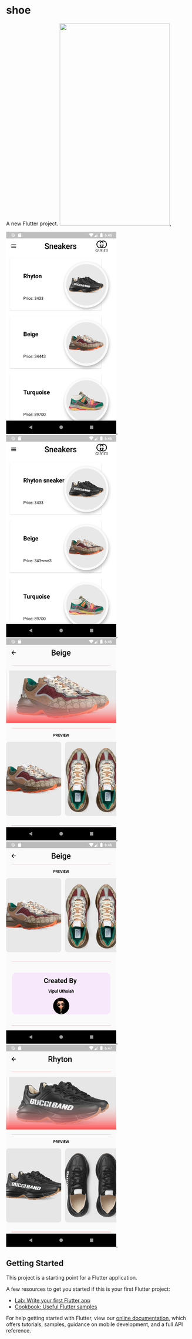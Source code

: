 # shoe

A new Flutter project.
<img src="https://github.com/vipuluthaiah/Flutter-ui-/blob/master/Assets/untitled.gif" width="300" height="550">,

<img src="https://github.com/vipuluthaiah/Flutter-ui-/blob/master/Assets/Screenshot_1586265386.png" width="300" height="550">,
<img src="https://github.com/vipuluthaiah/Flutter-ui-/blob/master/Assets/Screenshot_1586265392.png" width="300" height="550">,
<img src="https://github.com/vipuluthaiah/Flutter-ui-/blob/master/Assets/Screenshot_1586265399.png" width="300" height="550">,
<img src="https://github.com/vipuluthaiah/Flutter-ui-/blob/master/Assets/Screenshot_1586265402.png" width="300" height="550">,
<img src="https://github.com/vipuluthaiah/Flutter-ui-/blob/master/Assets/Screenshot_1586265447.png" width="300" height="550">,


## Getting Started

This project is a starting point for a Flutter application.

A few resources to get you started if this is your first Flutter project:

- [Lab: Write your first Flutter app](https://flutter.dev/docs/get-started/codelab)
- [Cookbook: Useful Flutter samples](https://flutter.dev/docs/cookbook)

For help getting started with Flutter, view our
[online documentation](https://flutter.dev/docs), which offers tutorials,
samples, guidance on mobile development, and a full API reference.
